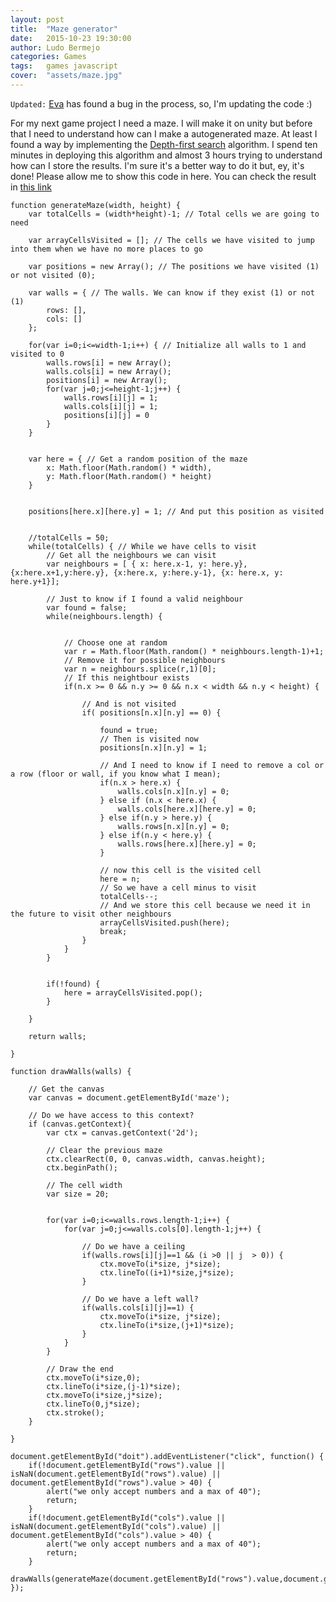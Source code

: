 ```yaml
---
layout: post
title:  "Maze generator"
date:   2015-10-23 19:30:00
author: Ludo Bermejo
categories: Games
tags:	games javascript
cover:  "assets/maze.jpg"
---
```


`Updated:` [Eva](https://www.linkedin.com/profile/view?id=AB4AAAMfCGgBdXajcV7na_oQVxP8ngWjTDj2EII&authType=name&authToken=dvQG&trk=wonton-desktop) has found a bug in the process, so, I'm updating the code :) 


For my next game project I need a maze. I will make it on unity but before that I need to understand how can I make a autogenerated maze. At least I found a way by implementing the [Depth-first search](https://en.wikipedia.org/wiki/Maze_generation_algorithm#Depth-first_search) algorithm. I spend ten minutes in deploying this algorithm and almost 3 hours trying to understand how can I store the results. I'm sure it's a better way to do it but, ey, it's done! Please allow me to show this code in here. You can check the result in [this link](/projects/maze/index.html)

    function generateMaze(width, height) {
        var totalCells = (width*height)-1; // Total cells we are going to need

        var arrayCellsVisited = []; // The cells we have visited to jump into them when we have no more places to go

        var positions = new Array(); // The positions we have visited (1) or not visited (0);

        var walls = { // The walls. We can know if they exist (1) or not (1)
            rows: [],
            cols: []
        };

        for(var i=0;i<=width-1;i++) { // Initialize all walls to 1 and visited to 0
            walls.rows[i] = new Array();
            walls.cols[i] = new Array();
            positions[i] = new Array();
            for(var j=0;j<=height-1;j++) {
                walls.rows[i][j] = 1;
                walls.cols[i][j] = 1;
                positions[i][j] = 0
            }
        }


        var here = { // Get a random position of the maze
            x: Math.floor(Math.random() * width),
            y: Math.floor(Math.random() * height)
        }


        positions[here.x][here.y] = 1; // And put this position as visited


        //totalCells = 50;
        while(totalCells) { // While we have cells to visit
            // Get all the neighbours we can visit
            var neighbours = [ { x: here.x-1, y: here.y}, {x:here.x+1,y:here.y}, {x:here.x, y:here.y-1}, {x: here.x, y: here.y+1}];

            // Just to know if I found a valid neighbour
            var found = false;
            while(neighbours.length) {


                // Choose one at random
                var r = Math.floor(Math.random() * neighbours.length-1)+1;
                // Remove it for possible neighbours
                var n = neighbours.splice(r,1)[0];
                // If this neightbour exists
                if(n.x >= 0 && n.y >= 0 && n.x < width && n.y < height) {

                    // And is not visited
                    if( positions[n.x][n.y] == 0) {

                        found = true;
                        // Then is visited now
                        positions[n.x][n.y] = 1;

                        // And I need to know if I need to remove a col or a row (floor or wall, if you know what I mean);
                        if(n.x > here.x) {
                            walls.cols[n.x][n.y] = 0;
                        } else if (n.x < here.x) {
                            walls.cols[here.x][here.y] = 0;
                        } else if(n.y > here.y) {
                            walls.rows[n.x][n.y] = 0;
                        } else if(n.y < here.y) {
                            walls.rows[here.x][here.y] = 0;
                        }

                        // now this cell is the visited cell
                        here = n;
                        // So we have a cell minus to visit
                        totalCells--;
                        // And we store this cell because we need it in the future to visit other neighbours
                        arrayCellsVisited.push(here);
                        break;
                    }
                }
            }


            if(!found) {
                here = arrayCellsVisited.pop();
            }

        }

        return walls;

    }

    function drawWalls(walls) {

        // Get the canvas
        var canvas = document.getElementById('maze');

        // Do we have access to this context?
        if (canvas.getContext){
            var ctx = canvas.getContext('2d');

            // Clear the previous maze
            ctx.clearRect(0, 0, canvas.width, canvas.height);
            ctx.beginPath();

            // The cell width
            var size = 20;


            for(var i=0;i<=walls.rows.length-1;i++) {
                for(var j=0;j<=walls.cols[0].length-1;j++) {

                    // Do we have a ceiling
                    if(walls.rows[i][j]==1 && (i >0 || j  > 0)) {
                        ctx.moveTo(i*size, j*size);
                        ctx.lineTo((i+1)*size,j*size);
                    }

                    // Do we have a left wall?
                    if(walls.cols[i][j]==1) {
                        ctx.moveTo(i*size, j*size);
                        ctx.lineTo(i*size,(j+1)*size);
                    }
                }
            }

            // Draw the end
            ctx.moveTo(i*size,0);
            ctx.lineTo(i*size,(j-1)*size);
            ctx.moveTo(i*size,j*size);
            ctx.lineTo(0,j*size);
            ctx.stroke();
        }

    }

    document.getElementById("doit").addEventListener("click", function() {
        if(!document.getElementById("rows").value || isNaN(document.getElementById("rows").value) || document.getElementById("rows").value > 40) {
            alert("we only accept numbers and a max of 40");
            return;
        }
        if(!document.getElementById("cols").value || isNaN(document.getElementById("cols").value) || document.getElementById("cols").value > 40) {
            alert("we only accept numbers and a max of 40");
            return;
        }
        drawWalls(generateMaze(document.getElementById("rows").value,document.getElementById("cols").value));
    });



  
  